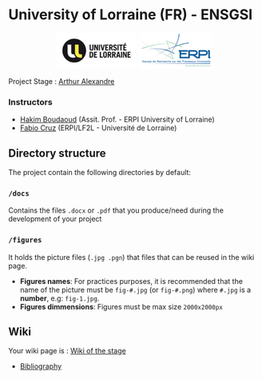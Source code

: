 # University of Lorraine (FR) -  ENSGSI

<p align="center">
  <img src="https://github.com/LF2L/GF-Ana/blob/master/figures/Logos/UL.png" height="72px">
  <img src="https://github.com/LF2L/GF-Ana/blob/master/figures/Logos/ERPI.png" height="72px">
</p>




Project Stage : [Arthur Alexandre](mailto:) 

### Instructors
- [Hakim Boudaoud](https://erpi.univ-lorraine.fr/people/Hakim-Boudaoud/) (Assit. Prof. - ERPI University of Lorraine)
- [Fabio Cruz](https://erpi.univ-lorraine.fr/people/Fabio-Cruz/) (ERPI/LF2L - Université de Lorraine)


## Directory structure
The project contain the following directories by default:

### `/docs`
Contains the files  `.docx` or `.pdf` that you produce/need during the development of your project 

### `/figures`
It holds the picture files (`.jpg .pgn`) that files that can be reused in the wiki page.

- **Figures names**: For practices purposes, it is recommended that the name of the picture must be `fig-#.jpg` (or `fig-#.png`)  where `#.jpg` is a **number**, e.g: `fig-1.jpg`.
- **Figures dimmensions**: Figures must be max size `2000x2000px`



## Wiki
Your wiki page is : [Wiki of the stage](https://github.com/LF2L/GF-Arthur/wiki)
- [Bibliography](https://github.com/LF2L/GF-Arthur/wiki/Bibliography)






